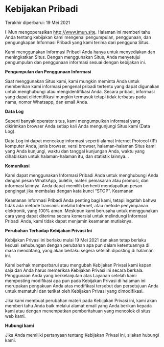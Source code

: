 # Kebijakan Pribadi
Terakhir diperbarui: 19 Mei 2021

I-Mun mengoperasikan http://www.imun.site. Halaman ini memberi tahu Anda tentang kebijakan kami mengenai pengumpulan, penggunaan, dan pengungkapan Informasi Pribadi yang kami terima dari pengguna Situs.

Kami menggunakan Informasi Pribadi Anda hanya untuk menyediakan dan meningkatkan Situs. Dengan menggunakan Situs, Anda menyetujui pengumpulan dan penggunaan informasi sesuai dengan kebijakan ini.

**Pengumpulan dan Penggunaan Informasi**

Saat menggunakan Situs kami, kami mungkin meminta Anda untuk memberikan kami informasi pengenal pribadi tertentu yang dapat digunakan untuk menghubungi atau mengidentifikasi Anda. Secara pribadi, informasi yang dapat diidentifikasi mungkin termasuk tetapi tidak terbatas pada nama, nomor Whatsapp, dan email Anda.

**Data Log**

Seperti banyak operator situs, kami mengumpulkan informasi yang dikirimkan browser Anda setiap kali Anda mengunjungi Situs kami (Data Log).

Data Log ini dapat mencakup informasi seperti alamat Internet Protocol (IP) komputer Anda, jenis browser, versi browser, halaman-halaman Situs kami yang Anda kunjungi, waktu dan tanggal kunjungan Anda, waktu yang dihabiskan untuk halaman-halaman itu, dan statistik lainnya. .

**Komunikasi**

Kami dapat menggunakan Informasi Pribadi Anda untuk menghubungi Anda dengan pesan WhatsApp, buletin, materi pemasaran atau promosi, dan informasi lainnya. Anda dapat memilih berhenti mendapatkan pesan pengingat jika membalas dengan kata kunci “STOP”. 
Keamanan

Keamanan Informasi Pribadi Anda penting bagi kami, tetapi ingatlah bahwa tidak ada metode transmisi melalui Internet, atau metode penyimpanan elektronik, yang 100% aman. Meskipun kami berusaha untuk menggunakan cara yang dapat diterima secara komersial untuk melindungi Informasi Pribadi Anda, kami tidak dapat menjamin keamanan mutlaknya.

**Perubahan Terhadap Kebijakan Privasi Ini**

Kebijakan Privasi ini berlaku mulai 19 Mei 2021 dan akan tetap berlaku kecuali sehubungan dengan perubahan apa pun dalam ketentuannya di masa mendatang, yang akan berlaku segera setelah diposting di halaman ini.

Kami berhak memperbarui atau mengubah Kebijakan Privasi kami kapan saja dan Anda harus memeriksa Kebijakan Privasi ini secara berkala. Penggunaan Anda yang berkelanjutan atas Layanan setelah kami memposting modifikasi apa pun pada Kebijakan Privasi di halaman ini merupakan pengakuan Anda atas modifikasi tersebut dan persetujuan Anda untuk mematuhi dan terikat oleh Kebijakan Privasi yang dimodifikasi.

Jika kami membuat perubahan materi pada Kebijakan Privasi ini, kami akan memberi tahu Anda baik melalui alamat email yang Anda berikan kepada kami atau dengan menempatkan pemberitahuan yang mencolok di situs web kami.

**Hubungi kami**

Jika Anda memiliki pertanyaan tentang Kebijakan Privasi ini, silakan hubungi kami.
